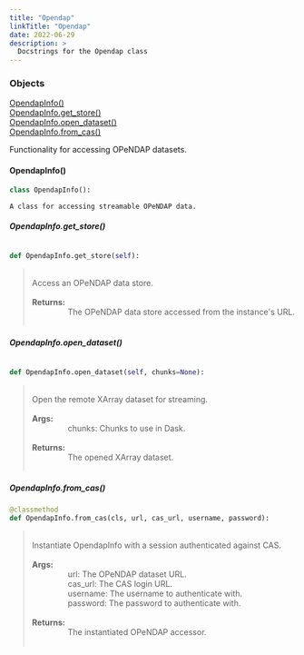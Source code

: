 ```yaml
---
title: "Opendap"
linkTitle: "Opendap"
date: 2022-06-29
description: >
  Docstrings for the Opendap class
---
```

### Objects

[OpendapInfo()](#opendapinfo)<br />
[OpendapInfo.get_store()](#opendapinfoget_store)<br />
[OpendapInfo.open_dataset()](#opendapinfoopen_dataset)<br />
[OpendapInfo.from_cas()](#opendapinfofrom_cas)<br />

Functionality for accessing OPeNDAP datasets.
#### OpendapInfo()
```python
class OpendapInfo():
```

```
A class for accessing streamable OPeNDAP data.
```

##### OpendapInfo.get_store()
```python

def OpendapInfo.get_store(self):
```
> <br />
> Access an OPeNDAP data store.<br />
> <br />
> <b>Returns:</b><br />
> &nbsp;&nbsp;&nbsp;&nbsp;&nbsp;&nbsp;&nbsp;&nbsp;&nbsp;&nbsp;&nbsp;&nbsp;&nbsp;&nbsp;&nbsp;  The OPeNDAP data store accessed from the instance's URL.<br />
> <br />
##### OpendapInfo.open_dataset()
```python

def OpendapInfo.open_dataset(self, chunks=None):
```
> <br />
> Open the remote XArray dataset for streaming.<br />
> <br />
> <b>Args:</b><br />
> &nbsp;&nbsp;&nbsp;&nbsp;&nbsp;&nbsp;&nbsp;&nbsp;&nbsp;&nbsp;&nbsp;&nbsp;&nbsp;&nbsp;&nbsp;  chunks: Chunks to use in Dask.<br />
> <br />
> <b>Returns:</b><br />
> &nbsp;&nbsp;&nbsp;&nbsp;&nbsp;&nbsp;&nbsp;&nbsp;&nbsp;&nbsp;&nbsp;&nbsp;&nbsp;&nbsp;&nbsp;  The opened XArray dataset.<br />
> <br />
##### OpendapInfo.from_cas()
```python
@classmethod
def OpendapInfo.from_cas(cls, url, cas_url, username, password):
```
> <br />
> Instantiate OpendapInfo with a session authenticated against CAS.<br />
> <br />
> <b>Args:</b><br />
> &nbsp;&nbsp;&nbsp;&nbsp;&nbsp;&nbsp;&nbsp;&nbsp;&nbsp;&nbsp;&nbsp;&nbsp;&nbsp;&nbsp;&nbsp;  url: The OPeNDAP dataset URL.<br />
> &nbsp;&nbsp;&nbsp;&nbsp;&nbsp;&nbsp;&nbsp;&nbsp;&nbsp;&nbsp;&nbsp;&nbsp;&nbsp;&nbsp;&nbsp;  cas_url: The CAS login URL.<br />
> &nbsp;&nbsp;&nbsp;&nbsp;&nbsp;&nbsp;&nbsp;&nbsp;&nbsp;&nbsp;&nbsp;&nbsp;&nbsp;&nbsp;&nbsp;  username: The username to authenticate with.<br />
> &nbsp;&nbsp;&nbsp;&nbsp;&nbsp;&nbsp;&nbsp;&nbsp;&nbsp;&nbsp;&nbsp;&nbsp;&nbsp;&nbsp;&nbsp;  password: The password to authenticate with.<br />
> <br />
> <b>Returns:</b><br />
> &nbsp;&nbsp;&nbsp;&nbsp;&nbsp;&nbsp;&nbsp;&nbsp;&nbsp;&nbsp;&nbsp;&nbsp;&nbsp;&nbsp;&nbsp;  The instantiated OPeNDAP accessor.<br />
> <br />
